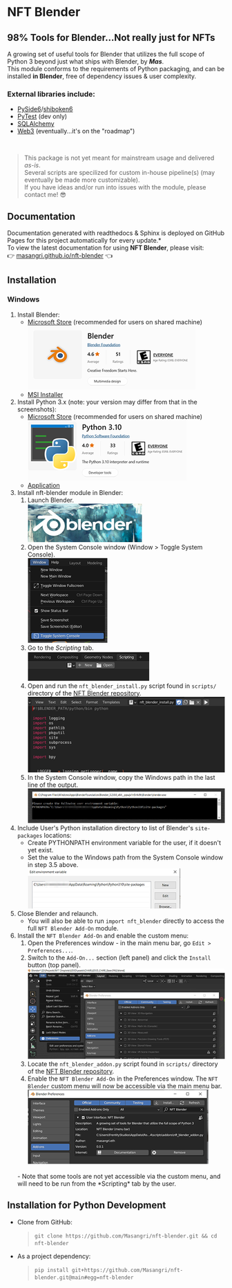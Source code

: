 # **NFT Blender**
## **98% Tools for Blender...Not really just for NFTs**
A growing set of useful tools for Blender that utilizes the full scope of Python 3 beyond just what ships with Blender, by ***Mas***.<br/>
This module conforms to the requirements of Python packaging, and can be installed **in Blender**, free of dependency issues & user complexity.<br/>
### External libraries include:
- [PySide6](https://pypi.org/project/PySide6/)/[shiboken6](https://pypi.org/project/shiboken6/)
- [PyTest](https://pypi.org/project/pytest/) (dev only)
- [SQLAlchemy](https://pypi.org/project/SQLAlchemy/)
- [Web3](https://pypi.org/project/web3/) (eventually...it's on the "roadmap")

<br/>


> This package is not yet meant for mainstream usage and delivered *as-is*.<br/>
  Several scripts are specilized for custom in-house pipeline(s) (may eventually be made more customizable).<br/>
  If you have ideas and/or run into issues with the module, please contact me! 😎


## Documentation
Documentation generated with readthedocs & Sphinx is deployed on GitHub Pages for this project automatically for every update.*<br/>
To view the latest documentation for using **NFT Blender**, please visit:<br/>
👉 [masangri.github.io/nft-blender](https://masangri.github.io/nft-blender/) 👈


## Installation
### Windows
1. Install Blender:
   - [Microsoft Store](https://apps.microsoft.com/store/detail/blender/9PP3C07GTVRH) 
     (recommended for users on shared machine)<br/>
     ![README_1](./docs/gfx/README_1.png)
   - [MSI Installer](https://www.blender.org/download/)
2. Install Python 3.x (note: your version may differ from that in the screenshots):
   - [Microsoft Store](https://apps.microsoft.com/store/detail/python-39/9P7QFQMJRFP7)
     (recommended for users on shared machine)<br/>
     ![README_2](./docs/gfx/README_2.png)
   - [Application](https://www.python.org/downloads/)
3. Install nft-blender module in Blender:
   1. Launch Blender.<br/>
      ![README_3_1](./docs/gfx/README_3_1.png)
   2. Open the System Console window (Window > Toggle System Console).<br/>
      ![README_3_2](./docs/gfx/README_3_2.png)
   3. Go to the *Scripting* tab.<br/>
      ![README_3_3](./docs/gfx/README_3_3.png)
   4. Open and run the `nft_blender_install.py` script found in `scripts/` directory of the [NFT Blender repository](https://github.com/Masangri/nft-blender).<br/>
      ![README_3_4](./docs/gfx/README_3_4.png)
   5. In the System Console window, copy the Windows path in the last line of the output.<br/>
      ![README_3_5](./docs/gfx/README_3_5.png)
4. Include User's Python installation directory to list of Blender's `site-packages` locations:
   - Create PYTHONPATH environment variable for the user, if it doesn't yet exist.
   - Set the value to the Windows path from the System Console window in step 3.5 above.<br/>
     ![README_4](./docs/gfx/README_4.png)
5. Close Blender and relaunch.
   - You will also be able to run `import nft_blender` directly to access the full `NFT Blender Add-On` module.
6. Install the `NFT Blender Add-On` and enable the custom menu:
   1. Open the Preferences window - in the main menu bar, go `Edit > Preferences...`.<br/>
   2. Switch to the `Add-On...` section (left panel) and click the `Install` button (top panel).<br/>
   ![README_6_2](./docs/gfx/README_6_2.png)
   3. Locate the `nft_blender_addon.py` script found in `scripts/` directory of the [NFT Blender repository](https://github.com/Masangri/nft-blender).<br/>
   4. Enable the `NFT Blender Add-On` in the Preferences window. The `NFT Blender` custom menu will now be accessible via the main menu bar.<br/>
   ![README_6_4](./docs/gfx/README_6_4.png)
   <br/>
   - Note that some tools are not yet accessible via the custom menu, and will need to be run from the *Scripting* tab by the user.

## Installation for Python Development
- Clone from GitHub:<br/>
  > `git clone https://github.com/Masangri/nft-blender.git && cd nft-blender`
- As a project dependency:<br/>
  > `pip install git+https://github.com/Masangri/nft-blender.git@main#egg=nft-blender`
